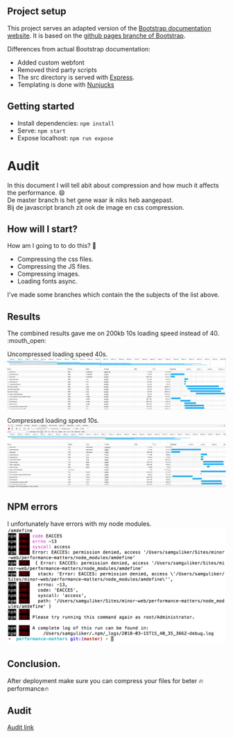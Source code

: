 ## Project setup

This project serves an adapted version of the [Bootstrap documentation website](http://getbootstrap.com/). It is based on the [github pages branche of Bootstrap](https://github.com/twbs/bootstrap/tree/gh-pages).

Differences from actual Bootstrap documentation:

- Added custom webfont
- Removed third party scripts
- The src directory is served with [Express](https://expressjs.com/).
- Templating is done with [Nunjucks](https://mozilla.github.io/nunjucks/)

## Getting started
- Install dependencies: `npm install`
- Serve: `npm start`
- Expose localhost: `npm run expose`

# Audit
In this document I will tell abit about compression and how much it
affects the performance. :smile:  
De master branch is het gene waar ik niks heb aangepast.  
Bij de javascript branch zit ook de image en css compression.  

## How will I start?
How am I going to to do this? :thinking:

* Compressing the css files.
* Compressing the JS files.
* Compressing images.
* Loading fonts async.  

I've made some branches which contain the the subjects of the list above.

## Results
The combined results gave me on 200kb 10s loading speed
instead of 40. :mouth_open:  

Uncompressed loading speed 40s.
![uncompressed](uncompressed.png)  

Compressed loading speed 10s.  
![compression](compression.png)

## NPM errors
I unfortunately have errors with my node modules.
![Errors](errors.png)

## Conclusion.
After deployment make sure you can compress your files for beter :fire:performance:fire:

## Audit
[Audit link](audit.md)
